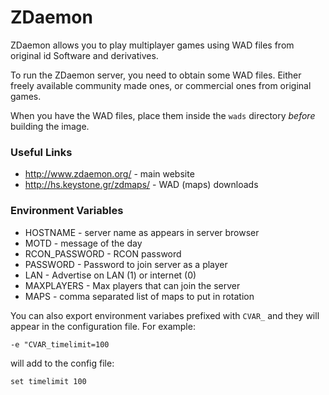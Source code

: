 # ZDaemon

ZDaemon allows you to play multiplayer games using WAD files from original id Software and derivatives.

To run the ZDaemon server, you need to obtain some WAD files. Either freely available community made ones,
or commercial ones from original games. 

When you have the WAD files, place them inside the `wads` directory _before_ building the image.

### Useful Links

* http://www.zdaemon.org/ - main website
* http://hs.keystone.gr/zdmaps/ - WAD (maps) downloads

### Environment Variables

* HOSTNAME - server name as appears in server browser
* MOTD - message of the day
* RCON_PASSWORD - RCON password
* PASSWORD - Password to join server as a player
* LAN - Advertise on LAN (1) or internet (0)
* MAXPLAYERS - Max players that can join the server
* MAPS - comma separated list of maps to put in rotation

You can also export environment variabes prefixed with `CVAR_` and they will appear
in the configuration file. For example:

`-e "CVAR_timelimit=100`

will add to the config file:

`set timelimit 100`
